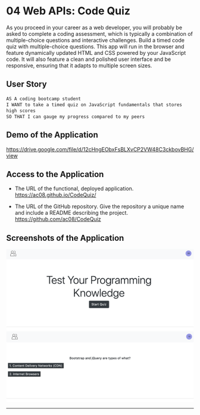 # 04 Web APIs: Code Quiz

As you proceed in your career as a web developer, you will probably be asked to complete a coding assessment, which is typically a combination of multiple-choice questions and interactive challenges. Build a timed code quiz with multiple-choice questions. This app will run in the browser and feature dynamically updated HTML and CSS powered by your JavaScript code. It will also feature a clean and polished user interface and be responsive, ensuring that it adapts to multiple screen sizes.

## User Story

```
AS A coding bootcamp student
I WANT to take a timed quiz on JavaScript fundamentals that stores high scores
SO THAT I can gauge my progress compared to my peers
```

## Demo of the Application

https://drive.google.com/file/d/12cHngEObxFsBLXvCP2VW48C3ckbovBHG/view

## Access to the Application

* The URL of the functional, deployed application.
https://ac08.github.io/CodeQuiz/

* The URL of the GitHub repository. Give the repository a unique name and include a README describing the project.
https://github.com/ac08/CodeQuiz

## Screenshots of the Application
<!-- Code Quiz Start -->
<img src="Assets/imgs/CodeQuiz Start.png" alt="code quiz start">

<!-- Code Quiz Live -->
<img src="Assets/imgs/CodeQuiz Live.png" alt="code quiz live">

- - -
